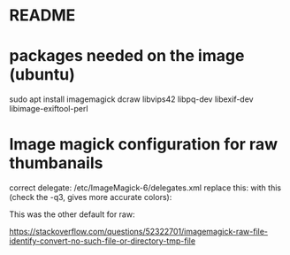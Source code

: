 # README

# packages needed on the image (ubuntu)

sudo apt install imagemagick dcraw libvips42  libpq-dev libexif-dev libimage-exiftool-perl

# Image magick configuration for raw thumbanails

correct delegate:
/etc/ImageMagick-6/delegates.xml
replace this:
  <delegate decode="dng:decode" command="&quot;ufraw-batch&quot; --silent --create-id=also --out-type=png --out-depth=16 &quot;--output=%u.png&quot; &quot;%i&quot;"/>
with this (check the -q3, gives more accurate colors):
<delegate decode="dng:decode" command="&quot;dcraw&quot; -c -q 3 -w &quot;%i&quot; &gt; &quot;%u.ppm&quot;" />

This was the other default for raw:
<delegate decode="dng:decode" command="&quot;dcraw&quot; -c &quot;%i&quot; &gt; &quot;%u.ppm&quot;" />

https://stackoverflow.com/questions/52322701/imagemagick-raw-file-identify-convert-no-such-file-or-directory-tmp-file



